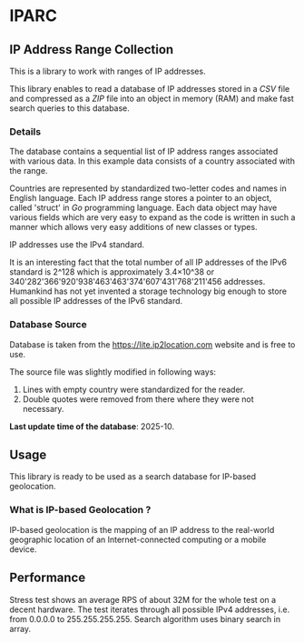 # IPARC

## IP Address Range Collection 

This is a library to work with ranges of IP addresses.

This library enables to read a database of IP addresses stored in a _CSV_ file 
and compressed as a _ZIP_ file into an object in memory (RAM) and make fast 
search queries to this database. 

### Details

The database contains a sequential list of IP address ranges associated with 
various data. In this example data consists of a country associated with the 
range. 

Countries are represented by standardized two-letter codes and names in English 
language. Each IP address range stores a pointer to an object, called 'struct' 
in _Go_ programming language. Each data object may have various fields which are 
very easy to expand as the code is written in such a manner which allows very 
easy additions of new classes or types. 

IP addresses use the IPv4 standard.

It is an interesting fact that the total number of all IP addresses of the IPv6 
standard is 2^128 which is approximately 3.4×10^38 or 
340'282'366'920'938'463'463'374'607'431'768'211'456 addresses. Humankind has 
not yet invented a storage technology big enough to store all possible IP 
addresses of the IPv6 standard.

### Database Source

Database is taken from the https://lite.ip2location.com website and is free to 
use.

The source file was slightly modified in following ways:  
1. Lines with empty country were standardized for the reader.
2. Double quotes were removed from there where they were not necessary.

**Last update time of the database**: 2025-10.

## Usage

This library is ready to be used as a search database for IP-based geolocation.

### What is IP-based Geolocation ?

IP-based geolocation is the mapping of an IP address to the real-world 
geographic location of an Internet-connected computing or a mobile device.

## Performance

Stress test shows an average RPS of about 32M for the whole test on a decent
hardware. The test iterates through all possible IPv4 addresses, i.e. from
0.0.0.0 to 255.255.255.255. Search algorithm uses binary search in array.
